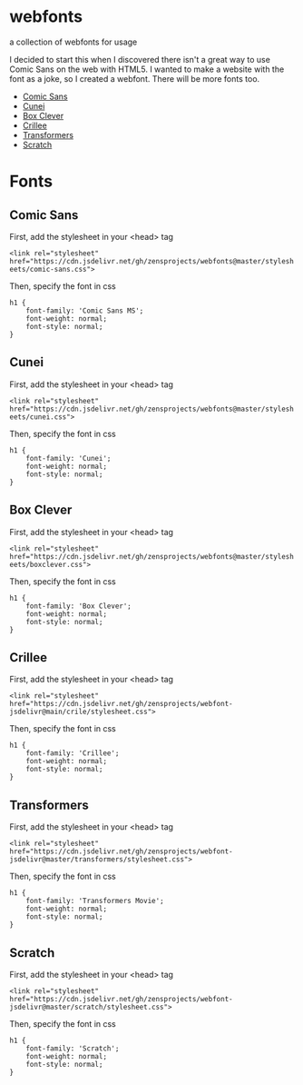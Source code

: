 # webfonts
a collection of webfonts for usage

I decided to start this when I discovered there isn't a great way to use Comic Sans on the web with HTML5. I wanted to make a website with the font as a joke, so I created a webfont. There will be more fonts too.

- [Comic Sans](#comic-sans)
- [Cunei](#cunei)
- [Box Clever](#box-clever)
- [Crillee](#crillee)
- [Transformers](#transformers)
- [Scratch](#scratch)

# Fonts

## Comic Sans

First, add the stylesheet in your &#x3C;head&#x3E; tag

`<link rel="stylesheet" href="https://cdn.jsdelivr.net/gh/zensprojects/webfonts@master/stylesheets/comic-sans.css">`

Then, specify the font in css

```
h1 {
    font-family: 'Comic Sans MS';
    font-weight: normal;
    font-style: normal;
}
```

## Cunei

First, add the stylesheet in your &#x3C;head&#x3E; tag

`<link rel="stylesheet" href="https://cdn.jsdelivr.net/gh/zensprojects/webfonts@master/stylesheets/cunei.css">`

Then, specify the font in css

```
h1 {
    font-family: 'Cunei';
    font-weight: normal;
    font-style: normal;
}
```

## Box Clever

First, add the stylesheet in your &#x3C;head&#x3E; tag

`<link rel="stylesheet" href="https://cdn.jsdelivr.net/gh/zensprojects/webfonts@master/stylesheets/boxclever.css">`

Then, specify the font in css

```
h1 {
    font-family: 'Box Clever';
    font-weight: normal;
    font-style: normal;
}
```

## Crillee

First, add the stylesheet in your &#x3C;head&#x3E; tag

`<link rel="stylesheet" href="https://cdn.jsdelivr.net/gh/zensprojects/webfont-jsdelivr@main/crile/stylesheet.css">`

Then, specify the font in css

```
h1 {
    font-family: 'Crillee';
    font-weight: normal;
    font-style: normal;
}
```

## Transformers

First, add the stylesheet in your &#x3C;head&#x3E; tag

`<link rel="stylesheet" href="https://cdn.jsdelivr.net/gh/zensprojects/webfont-jsdelivr@master/transformers/stylesheet.css">`

Then, specify the font in css

```
h1 {
    font-family: 'Transformers Movie';
    font-weight: normal;
    font-style: normal;
}
```

## Scratch

First, add the stylesheet in your &#x3C;head&#x3E; tag

`<link rel="stylesheet" href="https://cdn.jsdelivr.net/gh/zensprojects/webfont-jsdelivr@master/scratch/stylesheet.css">`

Then, specify the font in css

```
h1 {
    font-family: 'Scratch';
    font-weight: normal;
    font-style: normal;
}
```
